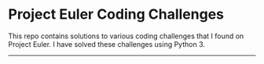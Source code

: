 
# Project Euler Coding Challenges 

This repo contains solutions to various coding challenges that I found on Project Euler.  I have solved these challenges using Python 3.

***
